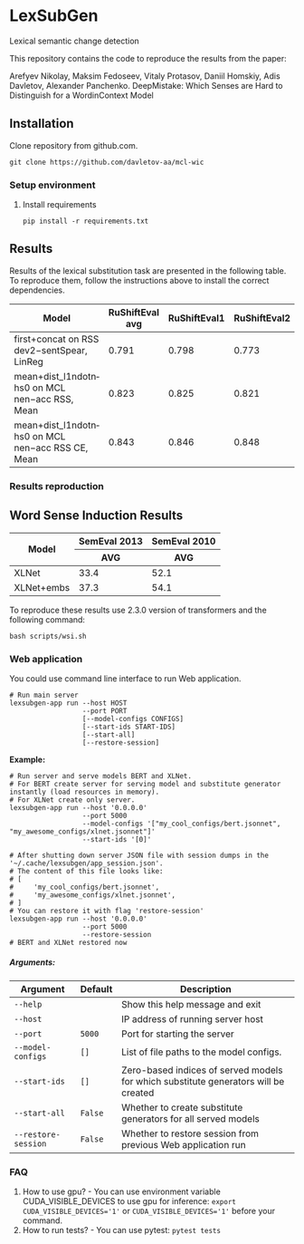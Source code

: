 # LexSubGen
Lexical semantic change detection

This repository contains the code to reproduce the results from the paper:

Arefyev Nikolay, Maksim Fedoseev, Vitaly Protasov, Daniil Homskiy, Adis Davletov, Alexander Panchenko. DeepMistake: Which Senses are Hard to Distinguish for a
Word­in­Context Model 



## Installation
Clone repository from github.com.
```shell script
git clone https://github.com/davletov-aa/mcl-wic
```

### Setup environment
1. Install requirements
    ```shell script
    pip install -r requirements.txt
    ```


## Results
Results of the lexical substitution task are presented in the following table. To reproduce them, follow the instructions above to install the correct dependencies. 


<table>
    <thead>
        <tr>
            <th rowspan=1><b>Model</b></th>
            <th colspan=1><b>RuShiftEval avg</b></th>
            <th colspan=1><b>RuShiftEval1</b></th>
            <th colspan=1><b>RuShiftEval2</b></th>
            <th colspan=1><b>RuShiftEval3</b></th>
        </tr>
    </thead>
    <tbody>
        <tr>
            <td>first+concat on RSS dev2−sentSpear, LinReg</td>
            <td>0.791</td>
            <td>0.798</td>
            <td>0.773</td>
            <td>0.803</td>
        </tr>
        <tr>
            <td>mean+dist_l1ndotn­hs0 on MCL nen−acc RSS, Mean</td>
            <td>0.823</td>
            <td>0.825</td>
            <td>0.821</td>
            <td>0.823</td>
        </tr>
        <tr>
            <td>mean+dist_l1ndotn­hs0 on MCL nen−acc RSS CE, Mean</td>
            <td>0.843</td>
            <td>0.846</td>
            <td>0.848</td>
            <td>0.836</td>
        </tr>
    </tbody>
</table>


### Results reproduction

## Word Sense Induction Results
<table>
    <thead>
        <tr>
            <th rowspan=2><b>Model</b></th>
            <th colspan=1><b>SemEval 2013</b></th>
            <th colspan=1><b>SemEval 2010</b></th>
        </tr>
        <tr>
            <th>AVG</th>
            <th>AVG</th>
        </tr>
    </thead>
    <tbody>
        <tr>
            <td>XLNet</td>
            <td>33.4</td>
            <td>52.1</td>
        </tr>
        <tr>
            <td>XLNet+embs</td>
            <td>37.3</td>
            <td>54.1</td>
        </tr>
    </tbody>
</table>

To reproduce these results use 2.3.0 version of transformers and the following command:
```shell script
bash scripts/wsi.sh
```

### Web application
You could use command line interface to run Web application.
```shell script
# Run main server
lexsubgen-app run --host HOST 
                  --port PORT 
                  [--model-configs CONFIGS] 
                  [--start-ids START-IDS] 
                  [--start-all] 
                  [--restore-session]
``` 
**Example:**
```shell script
# Run server and serve models BERT and XLNet. 
# For BERT create server for serving model and substitute generator instantly (load resources in memory).
# For XLNet create only server.
lexsubgen-app run --host '0.0.0.0' 
                  --port 5000 
                  --model-configs '["my_cool_configs/bert.jsonnet", "my_awesome_configs/xlnet.jsonnet"]' 
                  --start-ids '[0]'

# After shutting down server JSON file with session dumps in the '~/.cache/lexsubgen/app_session.json'.
# The content of this file looks like:
# [
#     'my_cool_configs/bert.jsonnet',
#     'my_awesome_configs/xlnet.jsonnet',
# ]
# You can restore it with flag 'restore-session'
lexsubgen-app run --host '0.0.0.0' 
                  --port 5000 
                  --restore-session
# BERT and XLNet restored now
```
##### Arguments:
|Argument           |Default|Description                                                                                   |
|-------------------|-------|----------------------------------------------------------------------------------------------|
|`--help`           |       |Show this help message and exit                                                               |
|`--host`           |       |IP address of running server host                                                             |
|`--port`           |`5000` |Port for starting the server                                                                  |
|`--model-configs`  |`[]`   |List of file paths to the model configs.                                                      |
|`--start-ids`      |`[]`   |Zero-based indices of served models for which substitute generators will be created           |
|`--start-all`      |`False`|Whether to create substitute generators for all served models                                 |
|`--restore-session`|`False`|Whether to restore session from previous Web application run                                  |


### FAQ
1. How to use gpu? - You can use environment variable CUDA_VISIBLE_DEVICES to use gpu for inference:
   ```export CUDA_VISIBLE_DEVICES='1'``` or ```CUDA_VISIBLE_DEVICES='1'``` before your command.
1. How to run tests? - You can use pytest: ```pytest tests```

